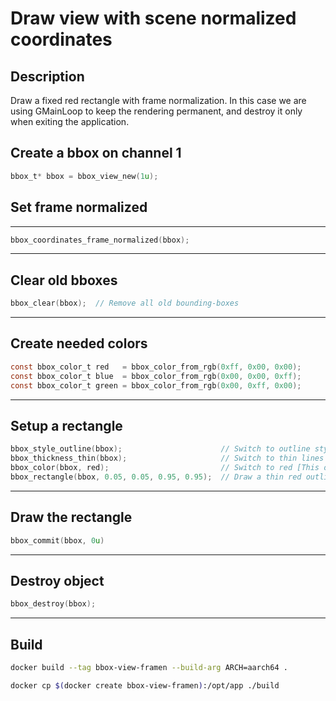 # Draw view with scene normalized coordinates


## Description

Draw a fixed red rectangle with frame normalization. In this case we are using GMainLoop to keep the rendering permanent, and destroy it only when exiting the application.

## Create a bbox on channel 1

```c
bbox_t* bbox = bbox_view_new(1u);

```

## Set frame normalized
---

```c
bbox_coordinates_frame_normalized(bbox);

```
---

## Clear old bboxes

```c
bbox_clear(bbox);  // Remove all old bounding-boxes
```
---

## Create needed colors

```c
const bbox_color_t red   = bbox_color_from_rgb(0xff, 0x00, 0x00);
const bbox_color_t blue  = bbox_color_from_rgb(0x00, 0x00, 0xff);
const bbox_color_t green = bbox_color_from_rgb(0x00, 0xff, 0x00);
```
---

## Setup a rectangle

```c
bbox_style_outline(bbox);                      // Switch to outline style
bbox_thickness_thin(bbox);                     // Switch to thin lines
bbox_color(bbox, red);                         // Switch to red [This operation is fast!]
bbox_rectangle(bbox, 0.05, 0.05, 0.95, 0.95);  // Draw a thin red outline rectangle

```
---

## Draw the rectangle

```c
bbox_commit(bbox, 0u)

```
---

## Destroy object

```c
bbox_destroy(bbox);
```

---

## Build

```bash
docker build --tag bbox-view-framen --build-arg ARCH=aarch64 .
```
```bash
docker cp $(docker create bbox-view-framen):/opt/app ./build
```